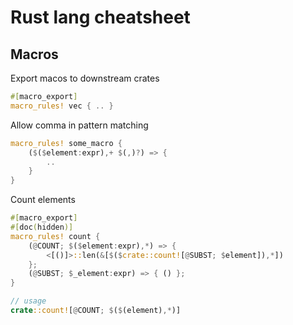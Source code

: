 # Rust lang cheatsheet

## Macros

Export macos to downstream crates

```rust
#[macro_export]
macro_rules! vec { .. }
```

Allow comma in pattern matching

```rust
macro_rules! some_macro {
    ($($element:expr),+ $(,)?) => {
        ..
    }
}
```

Count elements

```rust
#[macro_export]
#[doc(hidden)]
macro_rules! count {
    (@COUNT; $($element:expr),*) => {
        <[()]>::len(&[$($crate::count![@SUBST; $element]),*])
    };
    (@SUBST; $_element:expr) => { () };
}

// usage
crate::count![@COUNT; $($(element),*)]
```
